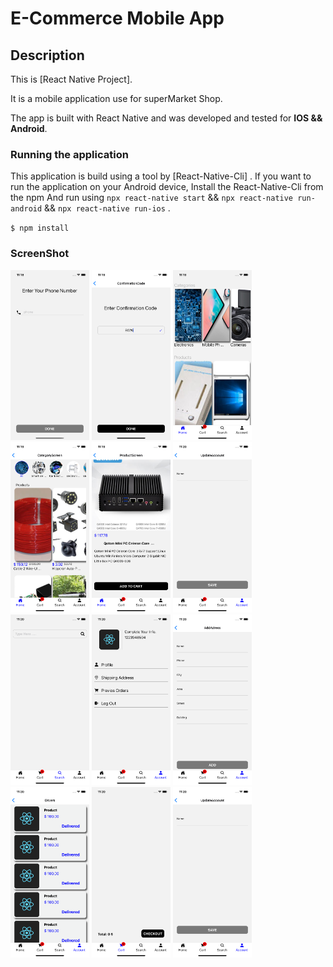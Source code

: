 # E-Commerce Mobile App

## Description

This is [React Native Project].

It is a mobile application use for superMarket Shop.

The app is built with React Native and was developed and tested for **IOS && Android**.

### Running the application

This application is build using a tool by [React-Native-Cli] .
If you want to run the application on your Android device, Install the React-Native-Cli from the npm
And run using `npx react-native start` && `npx react-native run-android` && `npx react-native run-ios` .

`$ npm install`

### ScreenShot

<p float="left">

  <img src="screenshot/loginScreen.png" width="25%" />
  <img src="screenshot/confirmationScreen.png" width="25%" />
  <img src="screenshot/homePage.png" width="25%" />
  <img src="screenshot/categoryScreen.png" width="25%" />
  <img src="screenshot/productScreen.png" width="25%" />
  <img src="screenshot/checkOutScreen.png" width="25%" />
  <img src="screenshot/searchScreen.png" width="25%" />
  <img src="screenshot/accountScreen.png" width="25%" />
  <img src="screenshot/addressScreen.png" width="25%" />
  <img src="screenshot/orderScreen.png" width="25%" />
  <img src="screenshot/cartScreen.png" width="25%" />
  <img src="screenshot/updateAccountScreen.png" width="25%" />
</p>
